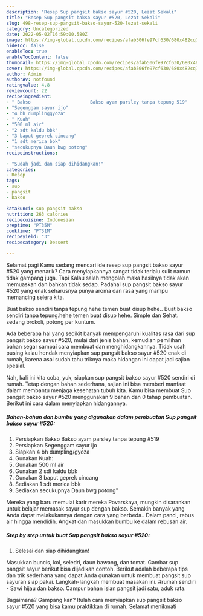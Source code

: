 ```yaml
---
description: "Resep Sup pangsit bakso sayur #520, Lezat Sekali"
title: "Resep Sup pangsit bakso sayur #520, Lezat Sekali"
slug: 498-resep-sup-pangsit-bakso-sayur-520-lezat-sekali
category: Uncategorized
date: 2022-05-02T16:59:00.580Z
image: https://img-global.cpcdn.com/recipes/afab506fe97cf630/680x482cq70/sup-pangsit-bakso-sayur-520-foto-resep-utama.jpg
hideToc: false
enableToc: true
enableTocContent: false
thumbnail: https://img-global.cpcdn.com/recipes/afab506fe97cf630/680x482cq70/sup-pangsit-bakso-sayur-520-foto-resep-utama.jpg
cover: https://img-global.cpcdn.com/recipes/afab506fe97cf630/680x482cq70/sup-pangsit-bakso-sayur-520-foto-resep-utama.jpg
author: Admin
authorAv: notfound
ratingvalue: 4.8
reviewcount: 22
recipeingredient:
- " Bakso                      Bakso ayam parsley tanpa tepung 519"
- "Segenggam sayur ijo"
- "4 bh dumplinggyoza"
- " Kuah"
- "500 ml air"
- "2 sdt kaldu bbk"
- "3 baput geprek cincang"
- "1 sdt merica bbk"
- "secukupnya Daun bwg potong"
recipeinstructions:

- "Sudah jadi dan siap dihidangkan!"
categories:
- Resep
tags:
- sup
- pangsit
- bakso

katakunci: sup pangsit bakso 
nutrition: 263 calories
recipecuisine: Indonesian
preptime: "PT35M"
cooktime: "PT31M"
recipeyield: "3"
recipecategory: Dessert

---
```



Selamat pagi Kamu sedang mencari ide resep sup pangsit bakso sayur #520 yang menarik? Cara menyiapkannya sangat tidak terlalu sulit namun tidak gampang juga. Tapi Kalau salah mengolah maka hasilnya tidak akan memuaskan dan bahkan tidak sedap. Padahal sup pangsit bakso sayur #520 yang enak seharusnya punya aroma dan rasa yang mampu memancing selera kita.


Buat bakso sendiri tanpa tepung.hehe temen buat disup hehe.. Buat bakso sendiri tanpa tepung.hehe temen buat disup hehe. Simple dan Sehat. sedang brokoli, potong per kuntum.

Ada beberapa hal yang sedikit banyak mempengaruhi kualitas rasa dari sup pangsit bakso sayur #520, mulai dari jenis bahan, kemudian pemilihan bahan segar sampai cara membuat dan menghidangkannya. Tidak usah pusing kalau hendak menyiapkan sup pangsit bakso sayur #520 enak di rumah, karena asal sudah tahu triknya maka hidangan ini dapat jadi sajian spesial.


Nah, kali ini kita coba, yuk, siapkan sup pangsit bakso sayur #520 sendiri di rumah. Tetap dengan bahan sederhana, sajian ini bisa memberi manfaat dalam membantu menjaga kesehatan tubuh kita. Kamu bisa membuat Sup pangsit bakso sayur #520 menggunakan 9 bahan dan 0 tahap pembuatan. Berikut ini cara dalam menyiapkan hidangannya.

<!--inarticleads1-->

##### Bahan-bahan dan bumbu yang digunakan dalam pembuatan Sup pangsit bakso sayur #520:

1. Persiapkan  Bakso                      Bakso ayam parsley tanpa tepung #519
1. Persiapkan Segenggam sayur ijo
1. Siapkan 4 bh dumpling/gyoza
1. Gunakan  Kuah:
1. Gunakan 500 ml air
1. Gunakan 2 sdt kaldu bbk
1. Gunakan 3 baput geprek cincang
1. Sediakan 1 sdt merica bbk
1. Sediakan secukupnya Daun bwg potong&#34;


Mereka yang baru memulai karir mereka Povarskaya, mungkin disarankan untuk belajar memasak sayur sup dengan bakso. Semakin banyak yang Anda dapat melakukannya dengan cara yang berbeda.. Dalam panci, rebus air hingga mendidih. Angkat dan masukkan bumbu ke dalam rebusan air. 

<!--inarticleads2-->

##### Step by step untuk buat Sup pangsit bakso sayur #520:


1. Selesai dan siap dihidangkan!

Masukkan buncis, kol, seledri, daun bawang, dan tomat. Gambar sup pangsit sayur berikut bisa dijadikan contoh. Berikut adalah beberapa tips dan trik sederhana yang dapat Anda gunakan untuk membuat pangsit sup sayuran siap pakai. Langkah-langkah membuat masakan ini. #rumah sendiri - Sawi hijau dan bakso. Campur bahan isian pangsit jadi satu, aduk rata. 

Bagaimana? Gampang kan? Itulah cara menyiapkan sup pangsit bakso sayur #520 yang bisa kamu praktikkan di rumah. Selamat menikmati
